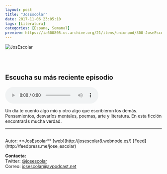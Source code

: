 ```yaml
---
layout: post
title: "JosEscolar"
date: 2017-11-06 23:05:10
tags: [Literatura]
categories: [Espana, Semanal]
preview: https://ia600805.us.archive.org/21/items/unionpod/300-JoseEscolar.jpg
---
```


![JosEscolar](https://ia600805.us.archive.org/21/items/unionpod/500-JoseEscolar.jpg)

<br/>
<br/>

## Escucha su más reciente episodio  

<!--reproductor-feed=http://feedpress.me/jose_escolar-->
<!--reproductor-start-->
<audio id="audio" preload="auto" controls="" src="http://tracking.feedpress.it/link/18158/9417709/JosEscolar-AZUL.mp3"></audio>
<!--reproductor-end-->

Un día te cuento algo mío y otro algo que escribieron los demás. Pensamientos, desvaríos mentales, poemas, arte y literatura. En esta ficción encontrarás mucha verdad.  


_ _ _

<br>
Autor: **JosEscolar**  
[web](http://josescolar8.webnode.es/)  
[Feed](http://feedpress.me/jose_escolar)  


**Contacta:**  
Twitter: [@josescolar](https://twitter.com/josescolar)  
Correo: [josescolar@avpodcast.net](mailto:josescolar@avpodcast.net)  
